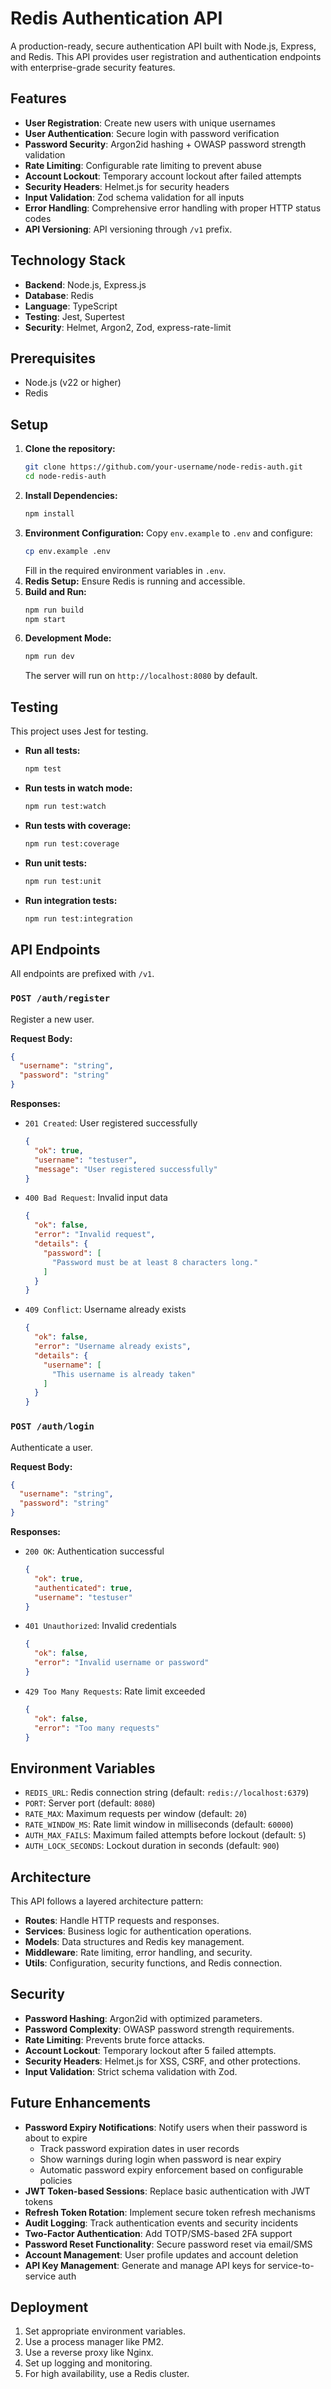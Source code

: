 # Redis Authentication API

A production-ready, secure authentication API built with Node.js, Express, and Redis. This API provides user registration and authentication endpoints with enterprise-grade security features.

## Features

- **User Registration**: Create new users with unique usernames
- **User Authentication**: Secure login with password verification
- **Password Security**: Argon2id hashing + OWASP password strength validation
- **Rate Limiting**: Configurable rate limiting to prevent abuse
- **Account Lockout**: Temporary account lockout after failed attempts
- **Security Headers**: Helmet.js for security headers
- **Input Validation**: Zod schema validation for all inputs
- **Error Handling**: Comprehensive error handling with proper HTTP status codes
- **API Versioning**: API versioning through `/v1` prefix.

## Technology Stack

- **Backend**: Node.js, Express.js
- **Database**: Redis
- **Language**: TypeScript
- **Testing**: Jest, Supertest
- **Security**: Helmet, Argon2, Zod, express-rate-limit

## Prerequisites

- Node.js (v22 or higher)
- Redis

## Setup

1. **Clone the repository:**
   ```bash
   git clone https://github.com/your-username/node-redis-auth.git
   cd node-redis-auth
   ```
2. **Install Dependencies:**
   ```bash
   npm install
   ```
3. **Environment Configuration:**
   Copy `env.example` to `.env` and configure:
   ```bash
   cp env.example .env
   ```
   Fill in the required environment variables in `.env`.
4. **Redis Setup:**
   Ensure Redis is running and accessible.
5. **Build and Run:**
   ```bash
   npm run build
   npm start
   ```
6. **Development Mode:**
   ```bash
   npm run dev
   ```
   The server will run on `http://localhost:8080` by default.

## Testing

This project uses Jest for testing.

- **Run all tests:**
  ```bash
  npm test
  ```
- **Run tests in watch mode:**
  ```bash
  npm run test:watch
  ```
- **Run tests with coverage:**
  ```bash
  npm run test:coverage
  ```
- **Run unit tests:**
  ```bash
  npm run test:unit
  ```
- **Run integration tests:**
  ```bash
  npm run test:integration
  ```

## API Endpoints

All endpoints are prefixed with `/v1`.

### `POST /auth/register`

Register a new user.

**Request Body:**

```json
{
  "username": "string",
  "password": "string"
}
```

**Responses:**

- `201 Created`: User registered successfully
  ```json
  {
    "ok": true,
    "username": "testuser",
    "message": "User registered successfully"
  }
  ```
- `400 Bad Request`: Invalid input data
  ```json
  {
    "ok": false, 
    "error": "Invalid request",
    "details": {
      "password": [
        "Password must be at least 8 characters long."
      ]
    }
  }
  ```
- `409 Conflict`: Username already exists
  ```json
  {
    "ok": false,
    "error": "Username already exists",
    "details": {
      "username": [
        "This username is already taken"
      ]
    }
  }
  ```

### `POST /auth/login`

Authenticate a user.

**Request Body:**

```json
{
  "username": "string",
  "password": "string"
}
```

**Responses:**

- `200 OK`: Authentication successful
  ```json
  {
    "ok": true,
    "authenticated": true,
    "username": "testuser"
  }
  ```
- `401 Unauthorized`: Invalid credentials
  ```json
  {
    "ok": false,
    "error": "Invalid username or password"
  }
  ```
- `429 Too Many Requests`: Rate limit exceeded
  ```json
  {
    "ok": false,
    "error": "Too many requests"
  }
  ```

## Environment Variables

- `REDIS_URL`: Redis connection string (default: `redis://localhost:6379`)
- `PORT`: Server port (default: `8080`)
- `RATE_MAX`: Maximum requests per window (default: `20`)
- `RATE_WINDOW_MS`: Rate limit window in milliseconds (default: `60000`)
- `AUTH_MAX_FAILS`: Maximum failed attempts before lockout (default: `5`)
- `AUTH_LOCK_SECONDS`: Lockout duration in seconds (default: `900`)

## Architecture

This API follows a layered architecture pattern:

- **Routes**: Handle HTTP requests and responses.
- **Services**: Business logic for authentication operations.
- **Models**: Data structures and Redis key management.
- **Middleware**: Rate limiting, error handling, and security.
- **Utils**: Configuration, security functions, and Redis connection.

## Security

- **Password Hashing**: Argon2id with optimized parameters.
- **Password Complexity**: OWASP password strength requirements.
- **Rate Limiting**: Prevents brute force attacks.
- **Account Lockout**: Temporary lockout after 5 failed attempts.
- **Security Headers**: Helmet.js for XSS, CSRF, and other protections.
- **Input Validation**: Strict schema validation with Zod.

## Future Enhancements

- **Password Expiry Notifications**: Notify users when their password is about to expire
  - Track password expiration dates in user records
  - Show warnings during login when password is near expiry
  - Automatic password expiry enforcement based on configurable policies
- **JWT Token-based Sessions**: Replace basic authentication with JWT tokens
- **Refresh Token Rotation**: Implement secure token refresh mechanisms
- **Audit Logging**: Track authentication events and security incidents
- **Two-Factor Authentication**: Add TOTP/SMS-based 2FA support
- **Password Reset Functionality**: Secure password reset via email/SMS
- **Account Management**: User profile updates and account deletion
- **API Key Management**: Generate and manage API keys for service-to-service auth

## Deployment

1. Set appropriate environment variables.
2. Use a process manager like PM2.
3. Use a reverse proxy like Nginx.
4. Set up logging and monitoring.
5. For high availability, use a Redis cluster.
